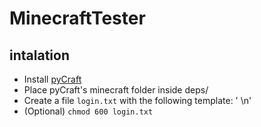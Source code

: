 # MinecraftTester

## intalation
- Install [pyCraft](https://github.com/ammaraskar/pyCraft)
- Place pyCraft's minecraft folder inside deps/
- Create a file `login.txt` with the following template: '<Minecraft email> <Minecraft password>\n'
- (Optional) `chmod 600 login.txt`
